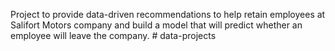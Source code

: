 Project to provide data-driven recommendations to help retain employees at Salifort Motors company and build a model that 
will predict whether an employee will leave the company. # data-projects
